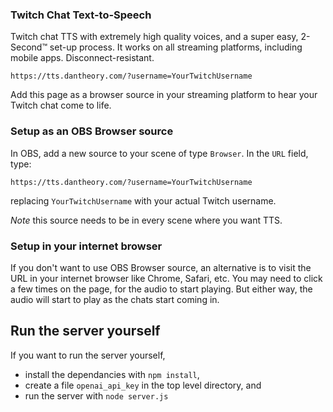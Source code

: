 ### Twitch Chat Text-to-Speech
Twitch chat TTS with extremely high quality voices, and a super easy, 2-Second™ set-up process. It works on all streaming platforms, including mobile apps. Disconnect-resistant.

```https://tts.dantheory.com/?username=YourTwitchUsername```

Add this page as a browser source in your streaming platform to hear your Twitch chat come to life.

### Setup as an OBS Browser source

In OBS, add a new source to your scene of type `Browser`. In the `URL` field, type:

 ```https://tts.dantheory.com/?username=YourTwitchUsername```
 
 replacing `YourTwitchUsername` with your actual Twitch username.

*Note* this source needs to be in every scene where you want TTS.

### Setup in your internet browser
If you don't want to use OBS Browser source, an alternative is to visit the URL in your internet browser like Chrome, Safari, etc. You may need to click a few times on the page, for the audio to start playing. But either way, the audio will start to play as the chats start coming in.


## Run the server yourself
If you want to run the server yourself, 
- install the dependancies with `npm install`,
- create a file `openai_api_key` in the top level directory, and
- run the server with `node server.js`


